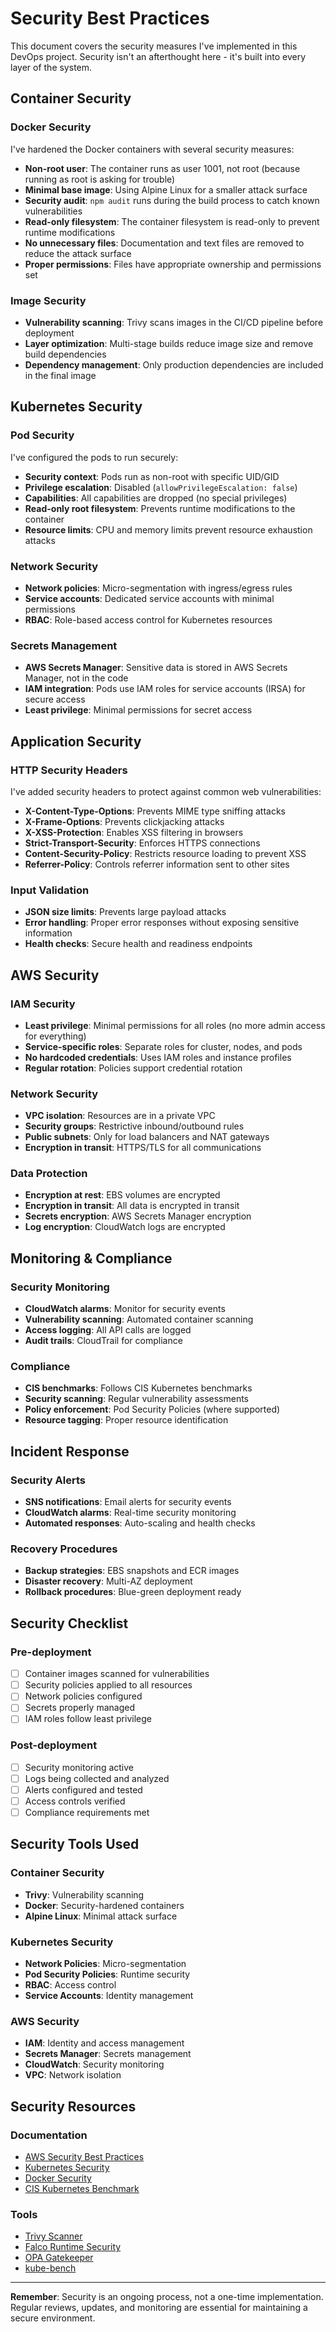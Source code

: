 # Security Best Practices

This document covers the security measures I've implemented in this DevOps project. Security isn't an afterthought here - it's built into every layer of the system.

## Container Security

### Docker Security
I've hardened the Docker containers with several security measures:

- **Non-root user**: The container runs as user 1001, not root (because running as root is asking for trouble)
- **Minimal base image**: Using Alpine Linux for a smaller attack surface
- **Security audit**: `npm audit` runs during the build process to catch known vulnerabilities
- **Read-only filesystem**: The container filesystem is read-only to prevent runtime modifications
- **No unnecessary files**: Documentation and text files are removed to reduce the attack surface
- **Proper permissions**: Files have appropriate ownership and permissions set

### Image Security
- **Vulnerability scanning**: Trivy scans images in the CI/CD pipeline before deployment
- **Layer optimization**: Multi-stage builds reduce image size and remove build dependencies
- **Dependency management**: Only production dependencies are included in the final image

## Kubernetes Security

### Pod Security
I've configured the pods to run securely:

- **Security context**: Pods run as non-root with specific UID/GID
- **Privilege escalation**: Disabled (`allowPrivilegeEscalation: false`)
- **Capabilities**: All capabilities are dropped (no special privileges)
- **Read-only root filesystem**: Prevents runtime modifications to the container
- **Resource limits**: CPU and memory limits prevent resource exhaustion attacks

### Network Security
- **Network policies**: Micro-segmentation with ingress/egress rules
- **Service accounts**: Dedicated service accounts with minimal permissions
- **RBAC**: Role-based access control for Kubernetes resources

### Secrets Management
- **AWS Secrets Manager**: Sensitive data is stored in AWS Secrets Manager, not in the code
- **IAM integration**: Pods use IAM roles for service accounts (IRSA) for secure access
- **Least privilege**: Minimal permissions for secret access

## Application Security

### HTTP Security Headers
I've added security headers to protect against common web vulnerabilities:

- **X-Content-Type-Options**: Prevents MIME type sniffing attacks
- **X-Frame-Options**: Prevents clickjacking attacks
- **X-XSS-Protection**: Enables XSS filtering in browsers
- **Strict-Transport-Security**: Enforces HTTPS connections
- **Content-Security-Policy**: Restricts resource loading to prevent XSS
- **Referrer-Policy**: Controls referrer information sent to other sites

### Input Validation
- **JSON size limits**: Prevents large payload attacks
- **Error handling**: Proper error responses without exposing sensitive information
- **Health checks**: Secure health and readiness endpoints

## AWS Security

### IAM Security
- **Least privilege**: Minimal permissions for all roles (no more admin access for everything)
- **Service-specific roles**: Separate roles for cluster, nodes, and pods
- **No hardcoded credentials**: Uses IAM roles and instance profiles
- **Regular rotation**: Policies support credential rotation

### Network Security
- **VPC isolation**: Resources are in a private VPC
- **Security groups**: Restrictive inbound/outbound rules
- **Public subnets**: Only for load balancers and NAT gateways
- **Encryption in transit**: HTTPS/TLS for all communications

### Data Protection
- **Encryption at rest**: EBS volumes are encrypted
- **Encryption in transit**: All data is encrypted in transit
- **Secrets encryption**: AWS Secrets Manager encryption
- **Log encryption**: CloudWatch logs are encrypted

## Monitoring & Compliance

### Security Monitoring
- **CloudWatch alarms**: Monitor for security events
- **Vulnerability scanning**: Automated container scanning
- **Access logging**: All API calls are logged
- **Audit trails**: CloudTrail for compliance

### Compliance
- **CIS benchmarks**: Follows CIS Kubernetes benchmarks
- **Security scanning**: Regular vulnerability assessments
- **Policy enforcement**: Pod Security Policies (where supported)
- **Resource tagging**: Proper resource identification

## Incident Response

### Security Alerts
- **SNS notifications**: Email alerts for security events
- **CloudWatch alarms**: Real-time security monitoring
- **Automated responses**: Auto-scaling and health checks

### Recovery Procedures
- **Backup strategies**: EBS snapshots and ECR images
- **Disaster recovery**: Multi-AZ deployment
- **Rollback procedures**: Blue-green deployment ready

## Security Checklist

### Pre-deployment
- [ ] Container images scanned for vulnerabilities
- [ ] Security policies applied to all resources
- [ ] Network policies configured
- [ ] Secrets properly managed
- [ ] IAM roles follow least privilege

### Post-deployment
- [ ] Security monitoring active
- [ ] Logs being collected and analyzed
- [ ] Alerts configured and tested
- [ ] Access controls verified
- [ ] Compliance requirements met

## Security Tools Used

### Container Security
- **Trivy**: Vulnerability scanning
- **Docker**: Security-hardened containers
- **Alpine Linux**: Minimal attack surface

### Kubernetes Security
- **Network Policies**: Micro-segmentation
- **Pod Security Policies**: Runtime security
- **RBAC**: Access control
- **Service Accounts**: Identity management

### AWS Security
- **IAM**: Identity and access management
- **Secrets Manager**: Secrets management
- **CloudWatch**: Security monitoring
- **VPC**: Network isolation

## Security Resources

### Documentation
- [AWS Security Best Practices](https://aws.amazon.com/security/security-resources/)
- [Kubernetes Security](https://kubernetes.io/docs/concepts/security/)
- [Docker Security](https://docs.docker.com/engine/security/)
- [CIS Kubernetes Benchmark](https://www.cisecurity.org/benchmark/kubernetes)

### Tools
- [Trivy Scanner](https://trivy.dev/)
- [Falco Runtime Security](https://falco.org/)
- [OPA Gatekeeper](https://open-policy-agent.github.io/gatekeeper/)
- [kube-bench](https://github.com/aquasecurity/kube-bench)

---

**Remember**: Security is an ongoing process, not a one-time implementation. Regular reviews, updates, and monitoring are essential for maintaining a secure environment.